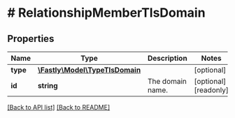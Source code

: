 # # RelationshipMemberTlsDomain

## Properties

Name | Type | Description | Notes
------------ | ------------- | ------------- | -------------
**type** | [**\Fastly\Model\TypeTlsDomain**](TypeTlsDomain.md) |  | [optional] 
**id** | **string** | The domain name. | [optional] [readonly] 


[[Back to API list]](../../README.md#endpoints) [[Back to README]](../../README.md)
